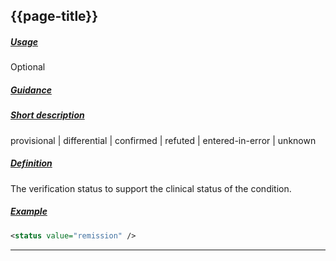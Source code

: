 ## {{page-title}}

<h5><ins>Usage</ins></h5>

<span class="mro-circle optional" title="Optional"></span> Optional

<h5><ins>Guidance</ins></h5>

<h5><ins>Short description</ins></h5>
provisional | differential | confirmed | refuted | entered-in-error | unknown

<h5><ins>Definition</ins></h5>
The verification status to support the clinical status of the condition.


<h5><ins>Example</ins></h5>

```xml
<status value="remission" />
```

---